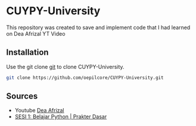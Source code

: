 # CUYPY-University

This repository was created to save and implement code that I had learned on Dea Afrizal YT Video

## Installation

Use the git clone [git](https://git-scm.com/downloads) to clone CUYPY-University.

```bash
git clone https://github.com/oepilcore/CUYPY-University.git
```

## Sources
- Youtube [Dea Afrizal](https://www.youtube.com/@deaafrizal)
- [SESI 1: Belajar Python | Prakter Dasar](https://youtu.be/n0tURC_xeyI?si=8kgZMxqQ-Ugg8aQq)
